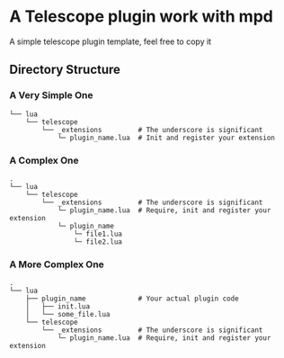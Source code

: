 # A Telescope plugin work with mpd

A simple telescope plugin template, feel free to copy it

## Directory Structure

### A Very Simple One

```
└── lua
    └── telescope
        └── _extensions         # The underscore is significant
            └─ plugin_name.lua  # Init and register your extension
```

### A Complex One

```
.
└── lua
    └── telescope
        └── _extensions         # The underscore is significant
            └─ plugin_name.lua  # Require, init and register your extension
            └─ plugin_name
                └─ file1.lua
                └─ file2.lua
```

### A More Complex One

```
.
└── lua
    ├── plugin_name             # Your actual plugin code
    │   ├── init.lua
    │   └── some_file.lua
    └── telescope
        └── _extensions         # The underscore is significant
            └─ plugin_name.lua  # Require, init and register your extension

```
